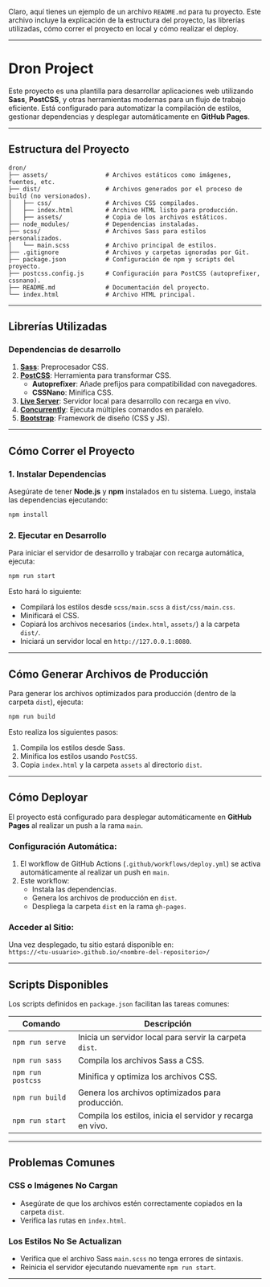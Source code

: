 Claro, aquí tienes un ejemplo de un archivo `README.md` para tu proyecto. Este archivo incluye la explicación de la estructura del proyecto, las librerías utilizadas, cómo correr el proyecto en local y cómo realizar el deploy.

---

# **Dron Project**

Este proyecto es una plantilla para desarrollar aplicaciones web utilizando **Sass**, **PostCSS**, y otras herramientas modernas para un flujo de trabajo eficiente. Está configurado para automatizar la compilación de estilos, gestionar dependencias y desplegar automáticamente en **GitHub Pages**.

---

## **Estructura del Proyecto**

```plaintext
dron/
├── assets/                # Archivos estáticos como imágenes, fuentes, etc.
├── dist/                  # Archivos generados por el proceso de build (no versionados).
│   ├── css/               # Archivos CSS compilados.
│   ├── index.html         # Archivo HTML listo para producción.
│   ├── assets/            # Copia de los archivos estáticos.
├── node_modules/          # Dependencias instaladas.
├── scss/                  # Archivos Sass para estilos personalizados.
│   └── main.scss          # Archivo principal de estilos.
├── .gitignore             # Archivos y carpetas ignoradas por Git.
├── package.json           # Configuración de npm y scripts del proyecto.
├── postcss.config.js      # Configuración para PostCSS (autoprefixer, cssnano).
├── README.md              # Documentación del proyecto.
└── index.html             # Archivo HTML principal.
```

---

## **Librerías Utilizadas**

### **Dependencias de desarrollo**
1. **[Sass](https://sass-lang.com/)**: Preprocesador CSS.
2. **[PostCSS](https://postcss.org/)**: Herramienta para transformar CSS.
   - **Autoprefixer**: Añade prefijos para compatibilidad con navegadores.
   - **CSSNano**: Minifica CSS.
3. **[Live Server](https://www.npmjs.com/package/live-server)**: Servidor local para desarrollo con recarga en vivo.
4. **[Concurrently](https://www.npmjs.com/package/concurrently)**: Ejecuta múltiples comandos en paralelo.
5. **[Bootstrap](https://getbootstrap.com/)**: Framework de diseño (CSS y JS).

---

## **Cómo Correr el Proyecto**

### 1. **Instalar Dependencias**
Asegúrate de tener **Node.js** y **npm** instalados en tu sistema. Luego, instala las dependencias ejecutando:

```bash
npm install
```

### 2. **Ejecutar en Desarrollo**
Para iniciar el servidor de desarrollo y trabajar con recarga automática, ejecuta:

```bash
npm run start
```

Esto hará lo siguiente:
- Compilará los estilos desde `scss/main.scss` a `dist/css/main.css`.
- Minificará el CSS.
- Copiará los archivos necesarios (`index.html`, `assets/`) a la carpeta `dist/`.
- Iniciará un servidor local en `http://127.0.0.1:8080`.

---

## **Cómo Generar Archivos de Producción**

Para generar los archivos optimizados para producción (dentro de la carpeta `dist`), ejecuta:

```bash
npm run build
```

Esto realiza los siguientes pasos:
1. Compila los estilos desde Sass.
2. Minifica los estilos usando `PostCSS`.
3. Copia `index.html` y la carpeta `assets` al directorio `dist`.

---

## **Cómo Deployar**

El proyecto está configurado para desplegar automáticamente en **GitHub Pages** al realizar un push a la rama `main`.

### Configuración Automática:
1. El workflow de GitHub Actions (`.github/workflows/deploy.yml`) se activa automáticamente al realizar un push en `main`.
2. Este workflow:
   - Instala las dependencias.
   - Genera los archivos de producción en `dist`.
   - Despliega la carpeta `dist` en la rama `gh-pages`.

### Acceder al Sitio:
Una vez desplegado, tu sitio estará disponible en:  
`https://<tu-usuario>.github.io/<nombre-del-repositorio>/`

---

## **Scripts Disponibles**

Los scripts definidos en `package.json` facilitan las tareas comunes:

| Comando          | Descripción                                                |
|-------------------|------------------------------------------------------------|
| `npm run serve`   | Inicia un servidor local para servir la carpeta `dist`.    |
| `npm run sass`    | Compila los archivos Sass a CSS.                           |
| `npm run postcss` | Minifica y optimiza los archivos CSS.                      |
| `npm run build`   | Genera los archivos optimizados para producción.           |
| `npm run start`   | Compila los estilos, inicia el servidor y recarga en vivo. |

---

## **Problemas Comunes**

### **CSS o Imágenes No Cargan**
- Asegúrate de que los archivos estén correctamente copiados en la carpeta `dist`.
- Verifica las rutas en `index.html`.

### **Los Estilos No Se Actualizan**
- Verifica que el archivo Sass `main.scss` no tenga errores de sintaxis.
- Reinicia el servidor ejecutando nuevamente `npm run start`.

---
